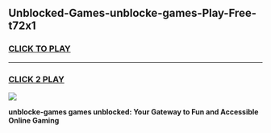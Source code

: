 
## Unblocked-Games-unblocke-games-Play-Free-t72x1
<h3>
<a href="https://premium76.site?title=unblocke-games&ref=18A1">CLICK TO PLAY</a></h3>
<hr>

<h3>
<a href="https://premium76.site?title=unblocke-games&ref=18A1">CLICK 2 PLAY</a>
  
</h3>

<a href="https://premium76.site?title=unblocke-games&ref=18A1"><img src="https://clearcache.store/games.png"></a>


**unblocke-games games unblocked: Your Gateway to Fun and Accessible Online Gaming**
